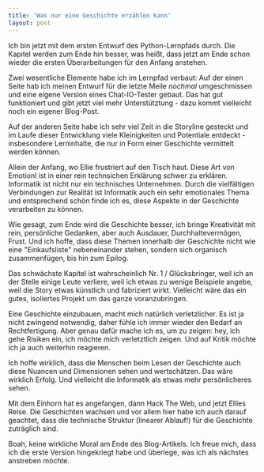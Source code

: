 ```yaml
---
title: 'Was nur eine Geschichte erzählen kann'
layout: post
---
```


Ich bin jetzt mit dem ersten Entwurf des Python-Lernpfads durch. Die Kapitel werden zum Ende hin besser, was heißt, dass jetzt am Ende schon wieder die ersten Überarbeitungen für den Anfang anstehen.

Zwei wesentliche Elemente habe ich im Lernpfad verbaut: Auf der einen Seite hab ich meinen Entwurf für die letzte Meile _nochmal_ umgeschmissen und eine eigene Version eines Chat-IO-Tester gebaut. Das hat gut funktioniert und gibt jetzt viel mehr Unterstütztung - dazu kommt vielleicht noch ein eigener Blog-Post.

Auf der anderen Seite habe ich sehr viel Zeit in die Storyline gesteckt und im Laufe dieser Entwicklung viele Kleinigkeiten und Potentiale entdeckt - insbesondere Lerninhalte, die nur in Form einer Geschichte vermittelt werden können.

Allein der Anfang, wo Ellie frustriert auf den Tisch haut. Diese Art von Emotionl ist in einer rein technsichen Erklärung schwer zu erklären. Informatik ist nicht nur ein technisches Unternehmen. Durch die vielfältigen Verbindungen zur Realität ist Informatik auch ein sehr emotionales Thema und entsprechend schön finde ich es, diese Aspekte in der Geschichte verarbeiten zu können.

Wie gesagt, zum Ende wird die Geschichte besser, ich bringe Kreativität mit rein, persönliche Gedanken, aber auch Ausdauer, Durchhaltevermögen, Frust. Und ich hoffe, dass diese Themen innerhalb der Geschichte nicht wie eine "Einkaufsliste" nebeneinander stehen, sondern sich organisch zusammenfügen, bis hin zum Epilog.

Das schwächste Kapitel ist wahrscheinlich Nr. 1 / Glücksbringer, weil ich an der Stelle einige Leute verliere, weil ich etwas zu wenige Beispiele angebe, weil die Story etwas künstlich und fabriziert wirkt. Vielleicht wäre das ein gutes, isoliertes Projekt um das ganze voranzubringen.

Eine Geschichte einzubauen, macht mich natürlich verletzlicher. Es ist ja nicht zwingend notwendig, daher fühle ich immer wieder den Bedarf an Rechtfertigung. Aber genau dafür mache ich es, um zu zeigen: hey, ich gehe Risiken ein, ich möchte mich verletztlich zeigen. Und auf Kritik möchte ich ja auch weiterhin reagieren.

Ich hoffe wirklich, dass die Menschen beim Lesen der Geschichte auch diese Nuancen und Dimensionen sehen und wertschätzen. Das wäre wirklich Erfolg. Und vielleicht die Informatik als etwas mehr persönlicheres sehen.

Mit dem Einhorn hat es angefangen, dann Hack The Web, und jetzt Ellies Reise. Die Geschichten wachsen und vor allem hier habe ich auch darauf geachtet, dass die technische Struktur (linearer Ablauf!) für die Geschichte zuträglich sind.

Boah, keine wirkliche Moral am Ende des Blog-Artikels. Ich freue mich, dass ich die erste Version hingekriegt habe und überlege, was ich als nächstes anstreben möchte.

